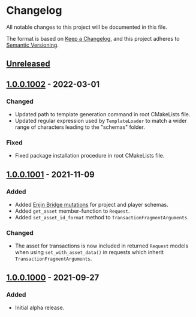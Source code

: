 # Changelog
All notable changes to this project will be documented in this file.

The format is based on [Keep a Changelog](https://keepachangelog.com/en/1.0.0/), and this project adheres to
[Semantic Versioning](https://semver.org/spec/v2.0.0.html).

## [Unreleased]

## [1.0.0.1002] - 2022-03-01
### Changed
- Updated path to template generation command in root CMakeLists file.
- Updated regular expression used by `TemplateLoader` to match a wider range of characters leading to the "schemas"
  folder.

### Fixed
- Fixed package installation procedure in root CMakeLists file.

## [1.0.0.1001] - 2021-11-09
### Added
- Added [Enjin Bridge mutations](https://docs.enjin.io/enjin-api/sending-and-receiving-requests/enjin-bridge) for
  project and player schemas.
- Added `get_asset` member-function to `Request`.
- Added `set_asset_id_format` method to `TransactionFragmentArguments`.

### Changed
- The asset for transactions is now included in returned `Request` models when using `set_with_asset_data()` in requests
  which inherit `TransactionFragmentArguments`.

## [1.0.0.1000] - 2021-09-27
### Added
- Initial alpha release.

[Unreleased]: https://github.com/enjin/enjin-cpp-sdk/compare/1.0.0.1002...HEAD
[1.0.0.1002]: https://github.com/enjin/enjin-cpp-sdk/compare/1.0.0.1001...1.0.0.1002
[1.0.0.1001]: https://github.com/enjin/enjin-cpp-sdk/compare/1.0.0.1000...1.0.0.1001
[1.0.0.1000]: https://github.com/enjin/enjin-cpp-sdk/releases/tag/1.0.0.1000